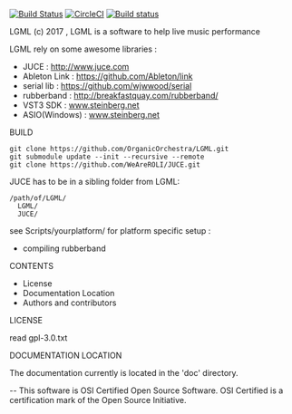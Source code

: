 [![Build Status](https://travis-ci.com/OrganicOrchestra/LGML.svg?token=QbwmpjM4Gs9goraZhdFP&branch=develop)](https://travis-ci.com/OrganicOrchestra/LGML)
[![CircleCI](https://circleci.com/gh/OrganicOrchestra/LGML.svg?style=svg)](https://circleci.com/gh/OrganicOrchestra/LGML)
[![Build status](https://ci.appveyor.com/api/projects/status/l1rd556j6ogglg6p?svg=true)](https://ci.appveyor.com/project/MartinHN/lgml)


LGML
(c) 2017 , LGML is a software to help live music performance

LGML rely on some awesome libraries :
 * JUCE : http://www.juce.com
 * Ableton Link : https://github.com/Ableton/link
 * serial lib : https://github.com/wjwwood/serial
 * rubberband : http://breakfastquay.com/rubberband/
 * VST3 SDK : www.steinberg.net
 * ASIO(Windows) : www.steinberg.net


BUILD
```
git clone https://github.com/OrganicOrchestra/LGML.git
git submodule update --init --recursive --remote
git clone https://github.com/WeAreROLI/JUCE.git
```
JUCE has to be in a sibling folder from LGML:
```
/path/of/LGML/
  LGML/
  JUCE/
```

see Scripts/yourplatform/ for platform specific setup :
* compiling rubberband

CONTENTS

* License
* Documentation Location
* Authors and contributors

LICENSE

read gpl-3.0.txt

DOCUMENTATION LOCATION
 
The documentation currently is located in the 'doc' directory.

--
This software is OSI Certified Open Source Software.
OSI Certified is a certification mark of the Open Source Initiative.
